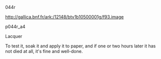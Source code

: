044r

http://gallica.bnf.fr/ark:/12148/btv1b10500001g/f93.image

p044r_a4

Lacquer

To test it, soak it and apply it to paper, and if one or two hours later it has not died at all, it's fine and well-done.
